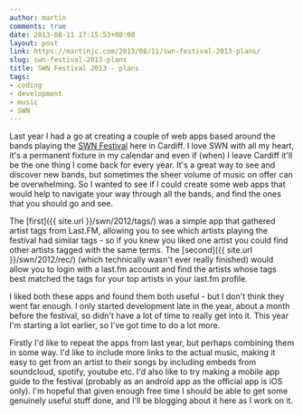 ```yaml
---
author: martin
comments: true
date: 2013-08-11 17:15:53+00:00
layout: post
link: https://martinjc.com/2013/08/11/swn-festival-2013-plans/
slug: swn-festival-2013-plans
title: SWN Festival 2013 - plans
tags:
- coding
- development
- music
- SWN
---
```


Last year I had a go at creating a couple of web apps based around the bands playing the [SWN Festival](http://www.swnfest.com) here in Cardiff. I love SWN with all my heart, it's a permanent fixture in my calendar and even if (when) I leave Cardiff it'll be the one thing I come back for every year. It's a great way to see and discover new bands, but sometimes the sheer volume of music on offer can be overwhelming. So I wanted to see if I could create some web apps that would help to navigate your way through all the bands, and find the ones that you should go and see.

The [first]({{ site.url }}/swn/2012/tags/) was a simple app that gathered artist tags from Last.FM, allowing you to see which artists playing the festival had similar tags - so if you knew you liked one artist you could find other artists tagged with the same terms. The [second]({{ site.url }}/swn/2012/rec/) (which technically wasn't ever really finished) would allow you to login with a last.fm account and find the artists whose tags best matched the tags for your top artists in your last.fm profile.

I liked both these apps and found them both useful - but I don't think they went far enough. I only started development late in the year, about a month before the festival, so didn't have a lot of time to really get into it. This year I'm starting a lot earlier, so I've got time to do a lot more.

Firstly I'd like to repeat the apps from last year, but perhaps combining them in some way. I'd like to include more links to the actual music, making it easy to get from an artist to their songs by including embeds from soundcloud, spotify, youtube etc. I'd also like to try making a mobile app guide to the festival (probably as an android app as the official app is iOS only). I'm hopeful that given enough free time I should be able to get some genuinely useful stuff done, and I'll be blogging about it here as I work on it.
